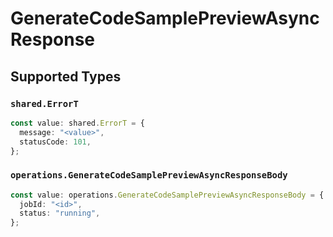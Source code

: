 # GenerateCodeSamplePreviewAsyncResponse


## Supported Types

### `shared.ErrorT`

```typescript
const value: shared.ErrorT = {
  message: "<value>",
  statusCode: 101,
};
```

### `operations.GenerateCodeSamplePreviewAsyncResponseBody`

```typescript
const value: operations.GenerateCodeSamplePreviewAsyncResponseBody = {
  jobId: "<id>",
  status: "running",
};
```

